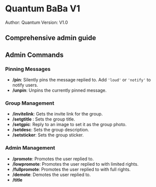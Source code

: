 # Quantum BaBa V1

Author: Quantum
Version: V1.0

Comprehensive admin guide
---

## Admin Commands

### Pinning Messages
- **/pin**: Silently pins the message replied to. Add `'loud'` or `'notify'` to notify users.
- **/unpin**: Unpins the currently pinned message.

### Group Management
- **/invitelink**: Gets the invite link for the group.
- **/setgtitle <text>**: Sets the group title.
- **/setgpic**: Reply to an image to set it as the group photo.
- **/setdesc**: Sets the group description.
- **/setsticker**: Sets the group sticker.

### Admin Management
- **/promote**: Promotes the user replied to.
- **/lowpromote**: Promotes the user replied to with limited rights.
- **/fullpromote**: Promotes the user replied to with full rights.
- **/demote**: Demotes the user replied to.
- **/title <title here>**: Sets a custom title for an admin promoted by the bot.
- **/admincache**: Force refreshes the admins list.

### Message Management
- **/del**: Deletes the message you replied to.
- **/purge**: Deletes all messages between this and the replied-to message.
- **/purge <integer X>**: Deletes the replied message and X messages following it.
- **/spurge**: Deletes all messages between this and the replied-to message.

---

## Approval Commands

### Approving Users
- **/approval**: Checks a user's approval status in this chat.
- **/approve**: Approves a user, exempting them from locks, blacklists, and antiflood.
- **/unapprove**: Unapproves a user, subjecting them to locks, blacklists, and antiflood again.
- **/approved**: Lists all approved users.
- **/unapproveall**: Unapproves all users in a chat (cannot be undone).

---

## Ban Commands

### User Management
- **/kickme**: Kicks the user who issued the command.

### Admin Only
- **/ban <userhandle>**: Bans a user (via handle or reply).
- **/sban <userhandle>**: Silently bans a user, deleting the command and replied message without replying.
- **/tban <userhandle> x(m/h/d)**: Bans a user for `x` time (minutes, hours, days).
- **/unban <userhandle>**: Unbans a user (via handle or reply).
- **/kick <userhandle>**: Kicks a user out of the group (via handle or reply).

---

## Blacklist Commands

### Managing Blacklists
- **/blacklist**: View the current blacklisted words.

### Admin Only
- **/addblacklist <triggers>**: Adds a trigger to the blacklist. Each line is considered one trigger.
- **/unblacklist <triggers>**: Removes triggers from the blacklist. Each line is considered one trigger.
- **/blacklistmode <off/del/warn/ban/kick/mute/tban/tmute>**: Sets the action to perform when someone sends blacklisted words.

---

## Blue Text Cleaner

### Cleaning Commands
- **/cleanblue <on/off/yes/no>**: Cleans commands after sending.
- **/ignoreblue <word>**: Prevents auto-cleaning of the command.
- **/unignoreblue <word>**: Removes the prevention of auto-cleaning of the command.
- **/listblue**: Lists currently whitelisted commands.

---

## Connection Commands

### Managing Connections
- **/connect**: Connects to chat (can be done in a group by /connect or /connect <chat ID> in PM).
- **/connection**: Lists connected chats.
- **/disconnect**: Disconnects from a chat.
- **/helpconnect**: Lists available commands that can be used remotely.

### Admin Only
- **/allowconnect <yes/no>**: Allows a user to connect to a chat.

---

## Filter Commands

### Managing Filters
- **/filters**: Lists all active filters saved in the chat.

### Admin Only
- **/filter <keyword> <reply message>**: Adds a filter to this chat. The bot will reply with the message whenever the keyword is mentioned.
- **/stop <filter keyword>**: Stops that filter.
- **/removeallfilters**: Removes all chat filters at once.

---

## Disable Commands

### Checking and Managing Commands
- **/cmds**: Checks the current status of disabled commands.

### Admin Only
- **/enable <cmd name>**: Enables that command.
- **/disable <cmd name>**: Disables that command.
- **/enablemodule <module name>**: Enables all commands in that module.
- **/disablemodule <module name>**: Disables all commands in that module.
- **/listcmds**: Lists all possible toggleable commands.

---

## Developer Commands

### Special Access Commands
- **/sudolist**: Lists all special users.
- **/supportlist**: Lists all support users.
- **/tigers**: Lists all tiger users.
- **/wolves**: Lists all wolf users.
- **/devlist**: Lists all developer users.
- **/snipe <chatID> <string>**: Sends a message to a specific chat.

### Ping and Broadcast
- **/ping**: Gets the ping time of the bot to the Telegram server.
- **/broadcastusers or /buser**: Broadcasts to all users.
- **/broadcastgroups or /bchat**: Broadcasts to all groups.

---

## Evaluation Commands

### Owner Commands
- **/eval**: Evaluates simple code.
- **/ex**: Executes code.
- **/clear**: Runs clear command.
- **/unbanall**: Unbans all members.
- **/unmuteall**: Unmutes all members.
- **/users**: Gets the group users list.

---

## Federation Commands

### Managing Federations
- **/fedownerhelp**: Provides help for federation creation and owner-only commands.
- **/fedadminhelp**: Provides help for federation administration commands.
- **/feduserhelp**: Provides help for commands anyone can use.

---

### Anti-Flood Control

**Purpose:** Prevent users from sending too many messages in a row.

- **/flood**: Get the current flood control setting.
- **Admins Only:**
  - **/setflood <int/'no'/'off'>**: Enable or disable flood control. Example: `/setflood 10`
  - **/setfloodmode <ban/kick/mute/tban/tmute> <value>**: Action to perform when flood limit is exceeded. Example values:
    - `5m` = 5 minutes
    - `6h` = 6 hours
    - `3d` = 3 days
    - `1w` = 1 week

---

### Force Subscribe

**Purpose:** Mute members who are not subscribed to your channel until they subscribe.

- **Setup:**
  - [Add me in your group as admin](https://t.me/{BOT_USERNAME}?startgroup=new)
  - [Add me in your channel as admin](https://t.me/{BOT_USERNAME}?startgroup=new)
- **Commands:**
  - **/fsub <channel username>**: Turn on and set up the channel.
  - **/fsub off**: Turn off force subscribe.

---

### Locks

**Purpose:** Restrict certain types of messages in the chat.

- **/locktypes**: List all possible lock types.
- **Admins Only:**
  - **/lock <type>**: Lock items of a certain type.
  - **/unlock <type>**: Unlock items of a certain type.
  - **/locks**: Show the current list of locks in the chat.

---

### Log Channel

**Purpose:** Set up a log channel for admin actions.

- **Admins Only:**
  - **/logchannel**: Get log channel info.
  - **/setlog**: Set the log channel.
  - **/unsetlog**: Unset the log channel.

---

### Mute

**Purpose:** Silence users in the chat.

- **Admins Only:**
  - **/mute <userhandle>**: Silence a user.
  - **/tmute <userhandle> x(m/h/d)**: Mute a user for a specific time.
  - **/unmute <userhandle>**: Unmute a user.
  - **/dmute <userhandle>**: Silence a user.

---

### Night Mode

**Purpose:** Automatically close and open chats to prevent night spam.

- **Admins Only:**
  - **/nightmode**: Add group to night mode chats.
  - **/rmnight**: Remove group from night mode chats.

---

### Notes

**Purpose:** Save and retrieve notes in the chat.

- **/get <notename>**: Get the note with this name.
- **#<notename>**: Same as /get.
- **/notes** or **/saved**: List all saved notes.
- **/number**: Retrieve the note by its number in the list.
- **Admins Only:**
  - **/save <notename> <notedata>**: Save note data with this name.
  - **/clear <notename>**: Clear note with this name.
  - **/removeallnotes**: Remove all notes from the group.

---

### Tag All

**Purpose:** Mention all members in the group.

- **Admins Only:**
  - **/tagall** or **@all**: Mention all members in the group.

---

### Warnings

**Purpose:** Warn users and manage warnings.

- **/warns <userhandle>**: Get a user's number and reason for warnings.
- **/warnlist**: List all current warning filters.
- **Admins Only:**
  - **/warn <userhandle>**: Warn a user.
  - **/dwarn <userhandle>**: Warn a user and delete the message.
  - **/resetwarn <userhandle>**: Reset the warnings for a user.
  - **/addwarn <keyword> <reply message>**: Set a warning filter on a keyword.
  - **/nowarn <keyword>**: Stop a warning filter.
  - **/warnlimit <num>**: Set the warning limit.
  - **/strongwarn <on/yes/off/no>**: Set strong warnings.

---

### Welcome Messages

**Purpose:** Manage welcome and goodbye messages.

- **/welcome <on/off>**: Enable/disable welcome messages.
- **/welcome**: Show current welcome settings.
- **/welcome noformat**: Show current welcome settings without formatting.
- **/goodbye**: Same usage and args as `/welcome`.
- **/setwelcome <sometext>**: Set a custom welcome message.
- **/setgoodbye <sometext>**: Set a custom goodbye message.
- **/resetwelcome**: Reset to the default welcome message.
- **/resetgoodbye**: Reset to the default goodbye message.
- **/cleanwelcome <on/off>**: Delete the previous welcome message to avoid spamming.
- **/welcomemutehelp**: Information about welcome mutes.
- **/cleanservice <on/off>**: Delete Telegram's welcome/left service messages.
- **/welcomehelp**: View more formatting information for custom welcome/goodbye messages.

---

### Zombie Accounts

**Purpose:** Remove deleted accounts from the group.

- **/zombies**: Start searching for deleted accounts in the group.
- **/zombies clean**: Remove the deleted accounts from the group.

---
